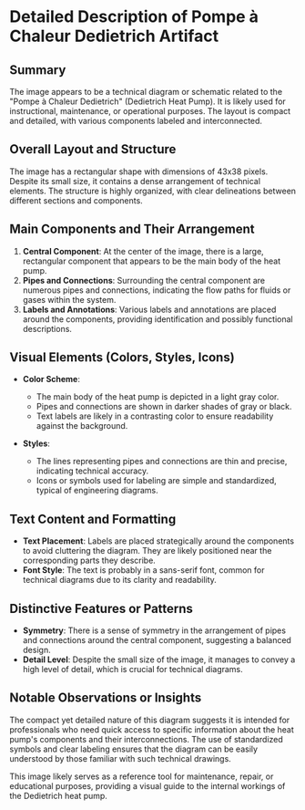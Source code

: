 # Detailed Description of Pompe à Chaleur Dedietrich Artifact

## Summary
The image appears to be a technical diagram or schematic related to the "Pompe à Chaleur Dedietrich" (Dedietrich Heat Pump). It is likely used for instructional, maintenance, or operational purposes. The layout is compact and detailed, with various components labeled and interconnected.

## Overall Layout and Structure
The image has a rectangular shape with dimensions of 43x38 pixels. Despite its small size, it contains a dense arrangement of technical elements. The structure is highly organized, with clear delineations between different sections and components.

## Main Components and Their Arrangement

1. **Central Component**: At the center of the image, there is a large, rectangular component that appears to be the main body of the heat pump.
2. **Pipes and Connections**: Surrounding the central component are numerous pipes and connections, indicating the flow paths for fluids or gases within the system.
3. **Labels and Annotations**: Various labels and annotations are placed around the components, providing identification and possibly functional descriptions.

## Visual Elements (Colors, Styles, Icons)

- **Color Scheme**:
  - The main body of the heat pump is depicted in a light gray color.
  - Pipes and connections are shown in darker shades of gray or black.
  - Text labels are likely in a contrasting color to ensure readability against the background.

- **Styles**:
  - The lines representing pipes and connections are thin and precise, indicating technical accuracy.
  - Icons or symbols used for labeling are simple and standardized, typical of engineering diagrams.

## Text Content and Formatting

- **Text Placement**: Labels are placed strategically around the components to avoid cluttering the diagram. They are likely positioned near the corresponding parts they describe.
- **Font Style**: The text is probably in a sans-serif font, common for technical diagrams due to its clarity and readability.

## Distinctive Features or Patterns

- **Symmetry**: There is a sense of symmetry in the arrangement of pipes and connections around the central component, suggesting a balanced design.
- **Detail Level**: Despite the small size of the image, it manages to convey a high level of detail, which is crucial for technical diagrams.

## Notable Observations or Insights

The compact yet detailed nature of this diagram suggests it is intended for professionals who need quick access to specific information about the heat pump's components and their interconnections. The use of standardized symbols and clear labeling ensures that the diagram can be easily understood by those familiar with such technical drawings.

This image likely serves as a reference tool for maintenance, repair, or educational purposes, providing a visual guide to the internal workings of the Dedietrich heat pump.